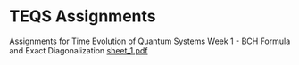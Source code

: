 # TEQS Assignments
Assignments for Time Evolution of Quantum Systems
Week 1 - BCH Formula and Exact Diagonalization  [sheet_1.pdf](sheet_1.pdf) 
